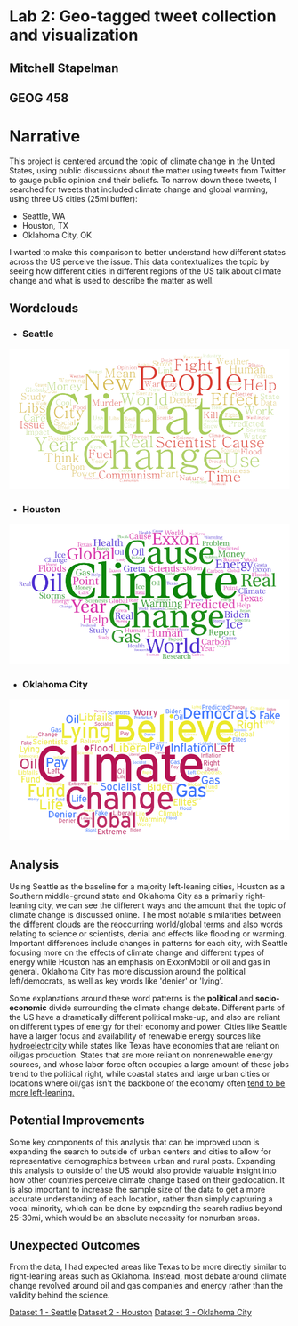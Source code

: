 # Lab 2: Geo-tagged tweet collection and visualization
## Mitchell Stapelman 
## GEOG 458

# Narrative

This project is centered around the topic of climate change in the United States, using public discussions about the matter using tweets from Twitter to gauge public opinion and their beliefs. To narrow down these tweets, I searched for tweets that included climate change and global warming, using three US cities (25mi buffer):
- Seattle, WA
- Houston, TX
- Oklahoma City, OK

I wanted to make this comparison to better understand how different states across the US perceive the issue. This data contextualizes the topic by seeing how different cities in different regions of the US talk about climate change and what is used to describe the matter as well. 

## Wordclouds
- ### Seattle
![image](img/wordcloud-1.png)
- ### Houston
![image](img/wordcloud-2.png)
- ### Oklahoma City
![image](img/wordcloud-3.png)

## Analysis
Using Seattle as the baseline for a majority left-leaning cities, Houston as a Southern middle-ground state and Oklahoma City as a primarily right-leaning city, we can see the different ways and the amount that the topic of climate change is discussed online. The most notable similarities between the different clouds are the reoccurring world/global terms and also words relating to science or scientists, denial and effects like flooding or warming. Important differences include changes in patterns for each city, with Seattle focusing more on the effects of climate change and different types of energy while Houston has an emphasis on ExxonMobil or oil and gas in general. Oklahoma City has more discussion around the political left/democrats, as well as key words like 'denier' or 'lying'. 

Some explanations around these word patterns is the **political** and **socio-economic** divide surrounding the climate change debate. Different parts of the US have a dramatically different political make-up, and also are reliant on different types of energy for their economy and power. Cities like Seattle have a larger focus and availability of renewable energy sources like [hydroelectricity](https://www.seattle.gov/city-light/energy-and-environment#:~:text=Over%2080%25%20of%20the%20power,Skagit%20and%20Pend%20Oreille%20Rivers.) while states like Texas have economies that are reliant on oil/gas production. States that are more reliant on nonrenewable energy sources, and whose labor force often occupies a large amount of these jobs trend to the political right, while coastal states and large urban cities or locations where oil/gas isn't the backbone of the economy often [tend to be more left-leaning.](https://www.pewresearch.org/fact-tank/2014/08/08/chart-of-the-week-the-most-liberal-and-conservative-big-cities/)

## Potential Improvements
Some key components of this analysis that can be improved upon is expanding the search to outside of urban centers and cities to allow for representative demographics between urban and rural posts. Expanding this analysis to outside of the US would also provide valuable insight into how other countries perceive climate change based on their geolocation. It is also important to increase the sample size of the data to get a more accurate understanding of each location, rather than simply capturing a vocal minority, which can be done by expanding the search radius beyond 25-30mi, which would be an absolute necessity for nonurban areas.

## Unexpected Outcomes
From the data, I had expected areas like Texas to be more directly similar to right-leaning areas such as Oklahoma. Instead, most debate around climate change revolved around oil and gas companies and energy rather than the validity behind the science. 

[Dataset 1 - Seattle](assets/twsearch-result-1.csv)
[Dataset 2 - Houston](assets/twsearch-result-2.csv)
[Dataset 3 - Oklahoma City](assets/twsearch-result-3.csv)